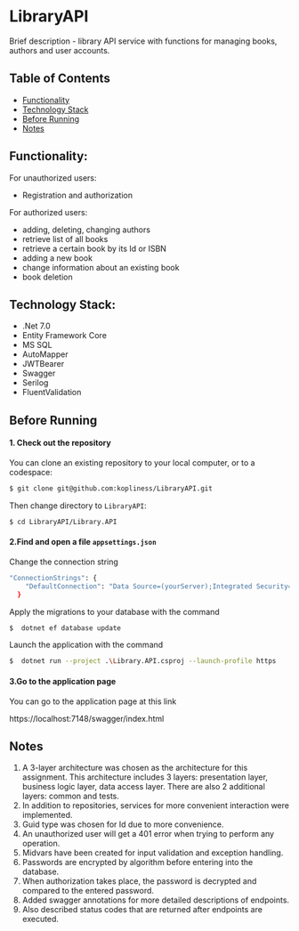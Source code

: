  # LibraryAPI
 Brief description - library API service with functions for managing books, authors and user accounts.
 ## Table of Contents
 * [Functionality](#functionality)
 * [Technology Stack](#technology-stack)
 * [Before Running](#before-running)
 * [Notes](#notes)

## Functionality:

For unauthorized users:
- Registration and authorization

For authorized users:
- adding, deleting, changing authors
- retrieve list of all books
- retrieve a certain book by its Id or ISBN
- adding a new book
- change information about an existing book
- book deletion
 
 ## Technology Stack:
 - .Net 7.0
 - Entity Framework Core
 - MS SQL
 - AutoMapper
 - JWTBearer
 - Swagger
 - Serilog
 - FluentValidation

## Before Running

#### 1. Check out the repository
You can clone an existing repository to your local computer, or to a codespace:

```sh
$ git clone git@github.com:kopliness/LibraryAPI.git
```
Then change directory to `LibraryAPI`:
```sh
$ cd LibraryAPI/Library.API
```

#### 2.Find and open a file `appsettings.json`

Change the connection string
```bash
"ConnectionStrings": {
    "DefaultConnection": "Data Source=(yourServer);Integrated Security=True;Initial Catalog=Library;MultipleActiveResultSets=True;TrustServerCertificate=True"
  }
```
Apply the migrations to your database with the command
```sh
$  dotnet ef database update
```
Launch the application with the command
```sh
$  dotnet run --project .\Library.API.csproj --launch-profile https
```
#### 3.Go to the application page
You can go to the application page at this link

https://localhost:7148/swagger/index.html

## Notes
  1. A 3-layer architecture was chosen as the architecture for this assignment. This architecture includes 3 layers: presentation layer, business logic layer, data access layer. There are also 2 additional layers: common and tests.
  2. In addition to repositories, services for more convenient interaction were implemented.
  3. Guid type was chosen for Id due to more convenience.
  4. An unauthorized user will get a 401 error when trying to perform any operation.
  5. Midvars have been created for input validation and exception handling.
  6. Passwords are encrypted by algorithm before entering into the database.
  7. When authorization takes place, the password is decrypted and compared to the entered password.
  8. Added swagger annotations for more detailed descriptions of endpoints.
  9. Also described status codes that are returned after endpoints are executed.


  
